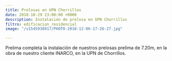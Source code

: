 ```yaml
---
title: Prelosas en UPN Chorrillos
date: 2018-10-29 23:00:00 +0000
description: Instalación de prelosa en UPN Chorrillos
filtro: edificacion_residencial
image: "/v1545938917/PHOTO-2018-12-06-17-26-27.jpg"

---
```

Prelima completa la instalación de nuestros prelosas prelima de 7.20m, en la obra de nuestro cliente INARCO, en la UPN de Chorrillos.
